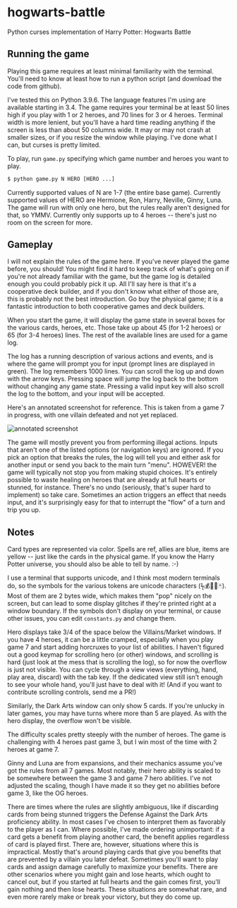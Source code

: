 # hogwarts-battle
Python curses implementation of Harry Potter: Hogwarts Battle

## Running the game
Playing this game requires at least minimal familiarity with the terminal.
You'll need to know at least how to run a python script (and download the code
from github).

I've tested this on Python 3.9.6. The language features I'm using are available
starting in 3.4. The game requires your terminal be at least 50 lines high if
you play with 1 or 2 heroes, and 70 lines for 3 or 4 heroes. Terminal width is
more lenient, but you'll have a hard time reading anything if the screen is
less than about 50 columns wide. It may or may not crash at smaller sizes, or
if you resize the window while playing. I've done what I can, but curses is
pretty limited.

To play, run `game.py` specifying which game number and heroes you want to play.

```bash
$ python game.py N HERO [HERO ...]
```

Currently supported values of N are 1-7 (the entire base game). Currently
supported values of HERO are Hermione, Ron, Harry, Neville, Ginny, Luna. The
game will run with only one hero, but the rules really aren't designed for
that, so YMMV. Currently only supports up to 4 heroes -- there's just no room
on the screen for more.

## Gameplay
I will not explain the rules of the game here. If you've never played the game
before, you should! You might find it hard to keep track of what's going on if
you're not already familiar with the game, but the game log is detailed enough
you could probably pick it up. All I'll say here is that it's a cooperative
deck builder, and if you don't know what either of those are, this is probably
not the best introduction. Go buy the physical game; it is a fantastic
introduction to both cooperative games and deck builders.

When you start the game, it will display the game state in several boxes for
the various cards, heroes, etc. Those take up about 45 (for 1-2 heroes) or 65
(for 3-4 heroes) lines. The rest of the available lines are used for a game
log.

The log has a running description of various actions and events, and is where
the game will prompt you for input (prompt lines are displayed in green). The
log remembers 1000 lines. You can scroll the log up and down with the arrow
keys. Pressing space will jump the log back to the bottom without changing any
game state. Pressing a valid input key will also scroll the log to the bottom,
and your input will be accepted.

Here's an annotated screenshot for reference. This is taken from a game 7 in
progress, with one villain defeated and not yet replaced.

![annotated screenshot](annotated_screenshot.png)

The game will mostly prevent you from performing illegal actions. Inputs that
aren't one of the listed options (or navigation keys) are ignored. If you pick
an option that breaks the rules, the log will tell you and either ask for
another input or send you back to the main turn "menu". HOWEVER! the game will
typically not stop you from making stupid choices. It's entirely possible to
waste healing on heroes that are already at full hearts or stunned, for
instance. There's no undo (seriously, that's super hard to implement) so take
care. Sometimes an action triggers an effect that needs input, and it's
surprisingly easy for that to interrupt the "flow" of a turn and trip you up.

## Notes
Card types are represented via color. Spells are ref, allies are blue, items
are yellow -- just like the cards in the physical game. If you know the Harry
Potter universe, you should also be able to tell by name. :-)

I use a terminal that supports unicode, and I think most modern terminals do,
so the symbols for the various tokens are unicode characters (ϟ💰💜💀🃏). Most
of them are 2 bytes wide, which makes them "pop" nicely on the screen, but can
lead to some display glitches if they're printed right at a window boundary. If
the symbols don't display on your terminal, or cause other issues, you can edit
`constants.py` and change them.

Hero displays take 3/4 of the space below the Villains/Market windows. If you
have 4 heroes, it can be a little cramped, especially when you play game 7 and
start adding horcruxes to your list of abilities. I haven't figured out a good
keymap for scrolling hero (or other) windows, and scrolling is hard (just look
at the mess that is scrolling the log), so for now the overflow is just not
visible. You can cycle through a view views (everything, hand, play area,
discard) with the tab key. If the dedicated view still isn't enough to see your
whole hand, you'll just have to deal with it! (And if you want to contribute
scrolling controls, send me a PR!)

Similarly, the Dark Arts window can only show 5 cards. If you're unlucky in
later games, you may have turns where more than 5 are played. As with the hero
display, the overflow won't be visible.

The difficulty scales pretty steeply with the number of heroes. The game is
challenging with 4 heroes past game 3, but I win most of the time with 2 heroes
at game 7.

Ginny and Luna are from expansions, and their mechanics assume you've got the
rules from all 7 games. Most notably, their hero ability is scaled to be
somewhere between the game 3 and game 7 hero abilities. I've not adjusted the
scaling, though I have made it so they get no abilities before game 3, like the
OG heroes.

There are times where the rules are slightly ambiguous, like if discarding
cards from being stunned triggers the Defense Against the Dark Arts proficiency
ability. In most cases I've chosen to interpret them as favorably to the player
as I can. Where possible, I've made ordering unimportant: if a card gets a
benefit from playing another card, the benefit applies regardless of card is
played first. There are, however, situations where this is impractical. Mostly
that's around playing cards that give you benefits that are prevented by a
villain you later defeat. Sometimes you'll want to play cards and assign damage
carefully to maximize your benefits. There are other scenarios where you might
gain and lose hearts, which ought to cancel out, but if you started at full
hearts and the gain comes first, you'll gain nothing and then lose hearts.
These situations are somewhat rare, and even more rarely make or break your
victory, but they do come up.
